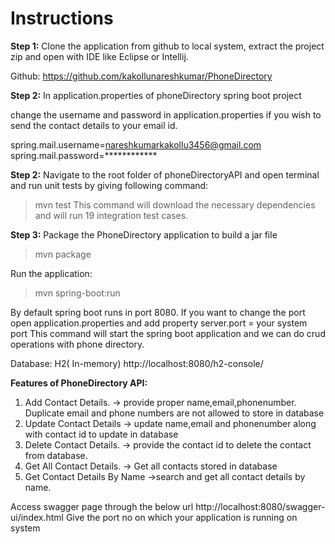# Instructions

**Step 1:**
Clone the application from github to local system, extract the project zip and open with IDE like Eclipse or Intellij.

Github: https://github.com/kakollunareshkumar/PhoneDirectory

**Step 2:**
In application.properties of phoneDirectory spring boot project

change the username and password in application.properties if you wish to send the contact details to your email id.

spring.mail.username=nareshkumarkakollu3456@gmail.com
spring.mail.password=************

**Step 2:**
Navigate to the root folder of phoneDirectoryAPI and open terminal and run unit tests by giving following command:
>mvn test
This command will download the  necessary dependencies and  will run 19 integration test cases.



**Step 3:**
Package the PhoneDirectory application to build a jar file
>mvn  package

Run the application:
>mvn spring-boot:run

By default spring boot runs in port 8080. If you want to change the port open application.properties and add property server.port = your system port
This command will start the spring boot application and we can do crud operations with phone directory.

Database: H2( In-memory)
http://localhost:8080/h2-console/

**Features of PhoneDirectory API:**
1. Add Contact Details.  -> provide proper name,email,phonenumber. Duplicate email and phone numbers are not allowed to store in database  
2. Update Contact Details -> update name,email and phonenumber along with contact  id to update in database
3. Delete Contact Details.  -> provide the contact id to delete the contact from database.
4. Get All Contact Details. -> Get all contacts stored in database
5. Get Contact Details By Name ->search and get all contact details by name.
   
Access swagger page through the below url
http://localhost:8080/swagger-ui/index.html
Give the port no on which your application is running on system
